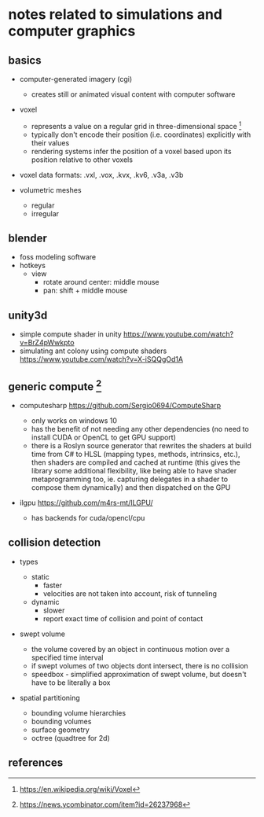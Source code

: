 # notes related to simulations and computer graphics

## basics

- computer-generated imagery (cgi)
  - creates still or animated visual content with computer software

- voxel
  - represents a value on a regular grid in three-dimensional space [^1]
  - typically don't encode their position (i.e. coordinates) explicitly with their values
  - rendering systems infer the position of a voxel based upon its position relative to other voxels

- voxel data formats: .vxl, .vox, .kvx, .kv6, .v3a, .v3b

- volumetric meshes
  - regular
  - irregular


## blender

- foss modeling software
- hotkeys
  - view
    - rotate around center: 	middle mouse
    - pan: 					shift + middle mouse


## unity3d

- simple compute shader in unity https://www.youtube.com/watch?v=BrZ4pWwkpto
- simulating ant colony using compute shaders https://www.youtube.com/watch?v=X-iSQQgOd1A


## generic compute [^2]

- computesharp https://github.com/Sergio0694/ComputeSharp
  - only works on windows 10
  - has the benefit of not needing any other dependencies (no need to install CUDA or OpenCL to get GPU support)
  - there is a Roslyn source generator that rewrites the shaders at build time from C# to HLSL (mapping types, 
    methods, intrinsics, etc.), then shaders are compiled and cached at runtime (this gives the library some 
    additional flexibility, like being able to have shader metaprogramming too, ie. capturing delegates in a 
    shader to compose them dynamically) and then dispatched on the GPU

- ilgpu https://github.com/m4rs-mt/ILGPU/
  - has backends for cuda/opencl/cpu


## collision detection

- types
  - static
    - faster
    - velocities are not taken into account, risk of tunneling
  - dynamic
    - slower
    - report exact time of collision and point of contact

- swept volume
  - the volume covered by an object in continuous motion over a specified time interval
  - if swept volumes of two objects dont intersect, there is no collision
  - speedbox - simplified approximation of swept volume, but doesn't have to be literally a box

- spatial partitioning
  - bounding volume hierarchies
  - bounding volumes
  - surface geometry
  - octree (quadtree for 2d)


## references

[^1]: https://en.wikipedia.org/wiki/Voxel
[^2]: https://news.ycombinator.com/item?id=26237968
